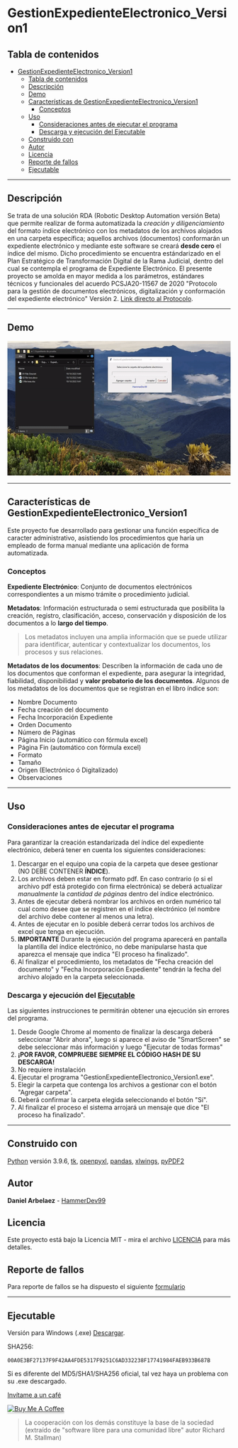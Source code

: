 # GestionExpedienteElectronico_Version1

## Tabla de contenidos

- [GestionExpedienteElectronico_Version1](#gestionexpedienteelectronico_version1)
  - [Tabla de contenidos](#tabla-de-contenidos)
  - [Descripción](#descripción)
  - [Demo](#demo)
  - [Características de GestionExpedienteElectronico_Version1](#características-de-gestionexpedienteelectronico_version1)
    - [Conceptos](#conceptos)
  - [Uso](#uso)
    - [Consideraciones antes de ejecutar el programa](#consideraciones-antes-de-ejecutar-el-programa)
    - [Descarga y ejecución del Ejecutable](#descarga-y-ejecución-del-ejecutable)
  - [Construido con](#construido-con)
  - [Autor](#autor)
  - [Licencia](#licencia)
  - [Reporte de fallos](#reporte-de-fallos)
  - [Ejecutable](#ejecutable)

---

## Descripción

Se trata de una solución RDA (Robotic Desktop Automation versión Beta) que permite realizar de forma automatizada la *creación y diligenciamiento* del formato índice electrónico con los metadatos de los archivos alojados en una carpeta específica; aquellos archivos (documentos) conformarán un expediente electrónico y mediante este software se creará **desde cero** el índice del mismo. Dicho procedimiento se encuentra estándarizado en el Plan Estratégico de Transformación Digital de la Rama Judicial, dentro del cual se contempla el programa de Expediente Electrónico. El presente proyecto se amolda en mayor medida a los parámetros, estándares técnicos y funcionales del acuerdo PCSJA20-11567 de 2020 "Protocolo para la gestión de documentos electrónicos, digitalización y conformación del expediente electrónico" Versión 2<!--, el cual consiste en la producción, gestión y tratamiento estandarizado de los documentos y expedientes híbridos y electrónicos-->. [Link directo al Protocolo](https://www.ramajudicial.gov.co/documents/3196516/46103054/Protocolo+para+la+gesti%C3%B3n+de+documentos+electronicos.pdf/cb0d98ef-2844-4570-b12a-5907d76bc1a3).

---

## Demo

![alt](owl_system/assets/Demo.gif)

---

## Características de GestionExpedienteElectronico_Version1

Este proyecto fue desarrollado para gestionar una función específica de caracter administrativo, asistiendo los procedimientos que haría un empleado de forma manual mediante una aplicación de forma automatizada.

### Conceptos

**Expediente Electrónico**: Conjunto de documentos electrónicos correspondientes a un mismo trámite o procedimiento judicial.

**Metadatos**: Información estructurada o semi estructurada que posibilita la creación, registro, clasificación, acceso, conservación y disposición de los documentos a lo **largo del tiempo**.

> Los metadatos incluyen una amplia información que se puede utilizar para identificar, autenticar y contextualizar los documentos, los procesos y sus relaciones.

**Metadatos de los documentos**: Describen la información de cada uno de los documentos que conforman el expediente, para asegurar la integridad, fiabilidad, disponibilidad y **valor probatorio de los documentos**. Algunos de los metadatos de los documentos que se registran en el libro índice son:

- Nombre Documento
- Fecha creación del documento
- Fecha Incorporación Expediente
- Orden Documento
- Número de Páginas
- Página Inicio (automático con fórmula excel)
- Página Fin (automático con fórmula excel)
- Formato
- Tamaño
- Origen (Electrónico ó Digitalizado)
- Observaciones

---

## Uso
<!--
### Pre-requisitos para isntalar repo

- Para hacer uso del aplicativo, el usuario deberá descargar en su dispositivo la carpeta del expediente electrónico que requiera gestionar.
- Adicional si se tiene sincronizada la nube en el dispositivo, para evitar errores no deseados deberá pausar la sincronización en la nube.
- Para el buen funcionamiento del aplicativo deberás hacer uso de los siguientes módulos que serán instalados antes de ejecutar el programa:
  - tk==0.1.0
  - openpyxl==3.0.7
  - pandas==1.3.2
  - xlwings==0.24.9
  - pyPDF2==1.26.0
-->
<!-- - Adicional debes de tener instalado el pograma de **Microsoft Excel**. (Validar si es necesario el programa) -->

<!--
### Instalación del proyecto del repo

Una serie de pasos que se deben ejecutar para tener un entorno de ejecución adecuado:

- Para la instalación de los módulos ([requirements.txt](owl_env/requirements.txt) siendo usuario windows basta con ejecutar el siguiente comando:

    ```cmd
    python -m pip install -r .\requirements.txt
    ```
-->

### Consideraciones antes de ejecutar el programa

Para garantizar la creación estandarizada del índice del expediente electrónico, deberá tener en cuenta los siguientes consideraciones:

1. Descargar en el equipo una copia de la carpeta que desee gestionar (NO DEBE CONTENER **ÍNDICE**).
2. Los archivos deben estar en formato pdf. En caso contrario (o si el archivo pdf está protegido con firma electrónica) se deberá actualizar *manualmente* la *cantidad de páginas* dentro del índice electrónico.
3. Antes de ejecutar deberá nombrar los archivos en orden numérico tal cual como desee que se registren en el índice electrónico (el nombre del archivo debe contener al menos una letra).
4. Antes de ejecutar en lo posible deberá cerrar todos los archivos de excel que tenga en ejecución.
5. **IMPORTANTE** Durante la ejecución del programa aparecerá en pantalla la plantilla del índice electrónico, no debe manipularse hasta que aparezca el mensaje que indica "El proceso ha finalizado".
6. Al finalizar el procedimiento, los metadatos de "Fecha creación del documento" y "Fecha Incorporación Expediente" tendrán la fecha del archivo alojado en la carpeta seleccionada.

### Descarga y ejecución del [Ejecutable](#Ejecutable)

Las siguientes instrucciones te permitirán obtener una ejecución sin errores del programa.

1. Desde Google Chrome al momento de finalizar la descarga deberá seleccionar "Abrir ahora", luego si aparece el aviso de "SmartScreen" se debe seleccionar más información y luego "Ejecutar de todas formas"
2. **¡POR FAVOR, COMPRUEBE SIEMPRE EL CÓDIGO HASH DE SU DESCARGA!**
3. No requiere instalación
4. Ejecutar el programa "GestionExpedienteElectronico_Version1.exe".
5. Elegir la carpeta que contenga los archivos a gestionar con el botón "Agregar carpeta".
6. Deberá confirmar la carpeta elegida seleccionando el botón "Sí".
7. Al finalizar el proceso el sistema arrojará un mensaje que dice "El proceso ha finalizado".

---

## Construido con

[Python](https://www.python.org/) versión 3.9.6, [tk](https://docs.python.org/3/library/tk.html), [openpyxl](https://openpyxl.readthedocs.io/en/able/), [pandas](https://pandas.pydata.org/docs/), [xlwings](https://docs.xlwings.org/en/stable/), [pyPDF2](https://pythonhosted.org/PyPDF2/)

## Autor

**Daniel Arbelaez** - [HammerDev99](https://github.com/HammerDev99/)

## Licencia

Este proyecto está bajo la Licencia MIT - mira el archivo [LICENCIA](https://github.com/HammerDev99/GestionExpedienteElectronico_Version1/blob/master/LICENCE) para más detalles.

## Reporte de fallos

Para reporte de fallos se ha dispuesto el siguiente [formulario](https://forms.gle/Rrt2CZbDfodNtn96A)

---

## Ejecutable

Versión para Windows (.exe) [Descargar](https://bit.ly/3M4tt8F).
<!--
https://drive.google.com/uc?id=1KyQdOIKmGl45PygF9tdQkv7A9pW9PlpS&export=download

MD5:

```HASH
4FA50BB14833BFA9FD04DC3910462B48
```

SHA1:

```HASH
A72769B51C0D6D7D26F786B81BC44087CE962E5A
```
-->

SHA256:

```HASH
00A0E3BF27137F9F42AA4FDE5317F9251C6AD332238F17741984FAEB933B687B
```

Si es diferente del MD5/SHA1/SHA256 oficial, tal vez haya un problema con su .exe descargado.

[Invítame a un café](https://www.paypal.com/donate/?business=GSEPAASM658FY&no_recurring=0&item_name=Su+contribuci%C3%B3n+apoya+el+desarrollo+del+proyecto+%22GestionExpedienteElectronico_Version1%22&currency_code=USD)

<a href="https://www.paypal.com/donate/?business=GSEPAASM658FY&no_recurring=0&item_name=Inv%C3%ADtame+a+un+caf%C3%A9.+Contribuyo+a+que+los+humanos+dejen+de+pensar+como+robots+y+piensen+m%C3%A1s+como+humanos+ig:+@daainti&currency_code=USD" target="_blank"><img src="https://www.buymeacoffee.com/assets/img/custom_images/orange_img.png" alt="Buy Me A Coffee" style="height: 41px !important;width: 174px !important;box-shadow: 0px 3px 2px 0px rgba(190, 190, 190, 0.5) !important;-webkit-box-shadow: 0px 3px 2px 0px rgba(190, 190, 190, 0.5) !important;" ></a>

> La cooperación con los demás constituye la base de la sociedad (extraído de "software libre para una comunidad libre" autor Richard M. Stallman)
